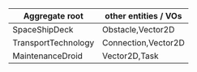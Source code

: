 |Aggregate root | other entities / VOs |
|---|---|
| SpaceShipDeck    | Obstacle,Vector2D|
| TransportTechnology | Connection,Vector2D|
| MaintenanceDroid | Vector2D,Task |
